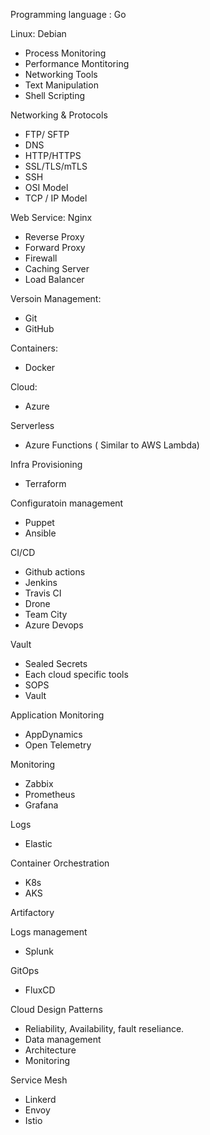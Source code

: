 Programming language : Go

Linux: Debian
- Process Monitoring
- Performance Montitoring
- Networking Tools
- Text Manipulation 
- Shell Scripting

Networking & Protocols
- FTP/ SFTP
- DNS
- HTTP/HTTPS
- SSL/TLS/mTLS
- SSH
- OSI Model
- TCP / IP Model

Web Service: Nginx
- Reverse Proxy
- Forward Proxy
- Firewall
- Caching Server
- Load Balancer

Versoin Management:
- Git
- GitHub

Containers:
- Docker

Cloud:
- Azure

Serverless
- Azure Functions ( Similar to AWS Lambda)

Infra Provisioning
- Terraform

Configuratoin management
- Puppet
- Ansible

CI/CD
- Github actions
- Jenkins
- Travis CI
- Drone
- Team City 
- Azure Devops

Vault 
- Sealed Secrets
- Each cloud specific tools
- SOPS
- Vault

Application Monitoring
- AppDynamics
- Open Telemetry

Monitoring
- Zabbix
- Prometheus
- Grafana

Logs
- Elastic

Container Orchestration
- K8s
- AKS 

Artifactory

Logs management
- Splunk

GitOps
- FluxCD

Cloud Design Patterns
- Reliability, Availability, fault reseliance. 
- Data management
- Architecture
- Monitoring

Service Mesh
- Linkerd
- Envoy
- Istio







